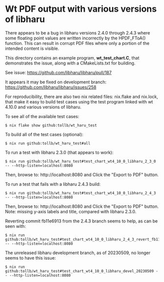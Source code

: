 # Wt PDF output with various versions of libharu

There appears to be a bug in libharu versions 2.4.0 through 2.4.3 where some
floating point values are written incorrectly by the HPDF_FToA() function. This can
result in corrupt PDF files where only a portion of the intended content is visible.

This directory contains an example program, **wt_test_chart.C**, that demonstrates the issue,
along with a CMakeLists.txt for building.

See issue: https://github.com/libharu/libharu/pull/187

It appears it may be fixed on development branch:
https://github.com/libharu/libharu/issues/258

For reproducibility, there are also two nix related files: nix.flake and nix.lock, that
make it easy to build test cases using the test program linked with wt 4.10.0 and various
versions of libharu.

To see all of the available test cases:
```
$ nix flake show github:tollb/wt_haru_test
```

To build all of the test cases (optional):
```
$ nix run github:tollb/wt_haru_test#all
```

To run a test with libharu 2.3.0 (that appears to work):
```
$ nix run github:tollb/wt_haru_test#test_chart_wt4_10_0_libharu_2_3_0 -- --http-listen=localhost:8080
```
Then, browse to: http://localhost:8080 and Click the "Export to PDF" button.

To run a test that fails with a libharu 2.4.3 build:
```
$ nix run github:tollb/wt_haru_test#test_chart_wt4_10_0_libharu_2_4_3 -- --http-listen=localhost:8080
```
Then, browse to: http://localhost:8080 and Click the "Export to PDF" button.
Note: missing y-axis labels and title, compared with libharu 2.3.0.

Reverting commit fb11e6913 from the 2.4.3 branch seems to help, as can be seen with:
```
$ nix run github:tollb/wt_haru_test#test_chart_wt4_10_0_libharu_2_4_3_revert_fb11e6913 -- --http-listen=localhost:8080
```

The unreleased libharu development branch, as of 20230509, no longer seems to have this issue:
```
$ nix run github:tollb/wt_haru_test#test_chart_wt4_10_0_libharu_devel_20230509 -- --http-listen=localhost:8080
```
